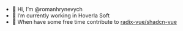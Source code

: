 - 👋 Hi, I’m @romanhrynevych
- 🌱 I’m currently working in Hoverla Soft
- 💚 When have some free time contribute to [radix-vue/shadcn-vue](https://github.com/radix-vue/shadcn-vue)


